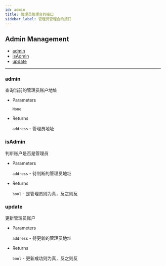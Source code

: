 ```yaml
---
id: admin
title: 管理员管理合约接口
sidebar_label: 管理员管理合约接口
---
```


<h2 class="hover-list">Admin Management</h2>

* [admin](#admin)
* [isAdmin](#isAdmin)
* [update](#update)

***

### admin

查询当前的管理员账户地址

* Parameters

    `None`

* Returns

    `address` - 管理员地址

### isAdmin

判断账户是否是管理员

* Parameters

    `address` - 待判断的管理员地址

* Returns

    `bool` - 是管理员则为真，反之则反

### update

更新管理员账户

* Parameters

    `address` - 待更新的管理员地址

* Returns

    `bool` - 更新成功则为真，反之则反
